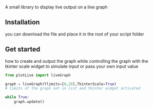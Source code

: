 A small library to display live output on a line graph

## Installation 
you can download the file and place it in the root of your script folder

## Get started 
how to create and output the graph while controlling the graph with the 
tkinter scale widget to simulate input or pass your own input value

```python
from plotLive import liveGraph

graph = liveGraph(Ylimits=[0,20],TkinterScale=True)
# limits of the graph set in list and tkinter widget activated 

while True:
    graph.update()
```

